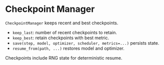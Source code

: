 # Checkpoint Manager

`CheckpointManager` keeps recent and best checkpoints.

- `keep_last`: number of recent checkpoints to retain.
- `keep_best`: retain checkpoints with best metric.
- `save(step, model, optimizer, scheduler, metrics=...)` persists state.
- `resume_from(path, ...)` restores model and optimizer.

Checkpoints include RNG state for deterministic resume.
